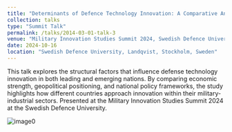 ```yaml
---
title: "Determinants of Defence Technology Innovation: A Comparative Analysis of Economic, Geopolitical, and Policy Factors Across Leading and Emerging Nations"
collection: talks
type: "Summit Talk"
permalink: /talks/2014-03-01-talk-3
venue: "Military Innovation Studies Summit 2024, Swedish Defence University"
date: 2024-10-16
location: "Swedish Defence University, Landqvist, Stockholm, Sweden"
---
```


This talk explores the structural factors that influence defense technology innovation in both leading and emerging nations. By comparing economic strength, geopolitical positioning, and national policy frameworks, the study highlights how different countries approach innovation within their military-industrial sectors. Presented at the Military Innovation Studies Summit 2024 at the Swedish Defence University.

![image0](https://github.com/user-attachments/assets/373534b2-fc95-4b9f-afcd-a178e024cc90)
